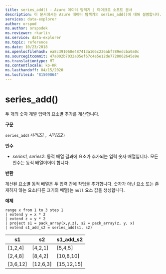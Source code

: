 ```yaml
---
title: series_add() - Azure 데이터 탐색기 | 마이크로 소프트 문서
description: 이 문서에서는 Azure 데이터 탐색기의 series_add()에 대해 설명합니다.
services: data-explorer
author: orspod
ms.author: orspodek
ms.reviewer: rkarlin
ms.service: data-explorer
ms.topic: reference
ms.date: 10/23/2018
ms.openlocfilehash: ea8c391060e487413a166c236abf789edcba0a0c
ms.sourcegitcommit: 47a002b7032a05ef67c4e5e12de7720062645e9e
ms.translationtype: MT
ms.contentlocale: ko-KR
ms.lasthandoff: 04/15/2020
ms.locfileid: "81509064"
---
```

# <a name="series_add"></a>series_add()

두 개의 숫자 계열 입력의 요소별 추가를 계산합니다.

**구문**

`series_add(`*시리즈1* `,` *시리즈2*`)`

**인수**

* *series1, series2*: 동적 배열 결과에 요소가 추가되는 입력 숫자 배열입니다. 모든 인수는 동적 배열이어야 합니다. 

**반환**

계산된 요소별 동적 배열은 두 입력 간에 작업을 추가합니다. 숫자가 아닌 요소 또는 존재하지 않는 요소(다른 크기의 배열)는 `null` 요소 값을 생성합니다.

**예제**

```kusto
range x from 1 to 3 step 1
| extend y = x * 2
| extend z = y * 2
| project s1 = pack_array(x,y,z), s2 = pack_array(z, y, x)
| extend s1_add_s2 = series_add(s1, s2)
```

|s1|s2|s1_add_s2|
|---|---|---|
|[1,2,4]|[4,2,1]|[5,4,5]|
|[2,4,8]|[8,4,2]|[10,8,10]|
|[3,6,12]|[12,6,3]|[15,12,15]|